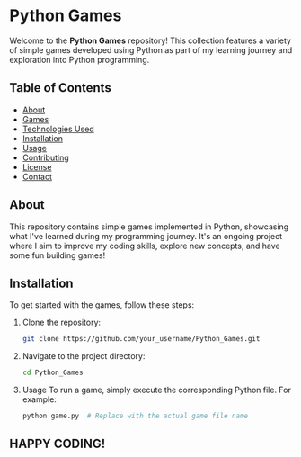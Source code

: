 # Python Games

Welcome to the **Python Games** repository! This collection features a variety of simple games developed using Python as part of my learning journey and exploration into Python programming.

## Table of Contents

- [About](#about)
- [Games](#games)
- [Technologies Used](#technologies-used)
- [Installation](#installation)
- [Usage](#usage)
- [Contributing](#contributing)
- [License](#license)
- [Contact](#contact)

## About

This repository contains simple games implemented in Python, showcasing what I've learned during my programming journey. It's an ongoing project where I aim to improve my coding skills, explore new concepts, and have some fun building games!

## Installation

To get started with the games, follow these steps:

1. Clone the repository:
   ```bash
   git clone https://github.com/your_username/Python_Games.git

2. Navigate to the project directory:
   ```bash
   cd Python_Games

3. Usage
To run a game, simply execute the corresponding Python file. For example:
   ```bash
   python game.py  # Replace with the actual game file name

## HAPPY CODING!

